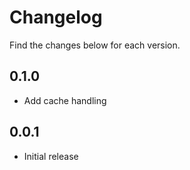 # Changelog
Find the changes below for each version.

## 0.1.0
* Add cache handling

## 0.0.1
* Initial release